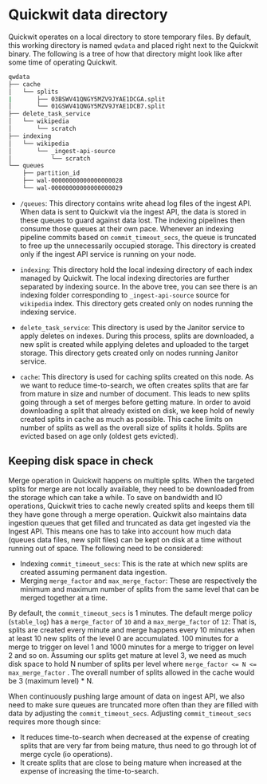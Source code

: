 # Quickwit data directory

Quickwit operates on a local directory to store temporary files. By default, this working directory is named `qwdata` and placed right next to the Quickwit binary. The following is a tree of how that directory might look like after some time of operating Quickwit.

```bash
qwdata
├── cache
│   └── splits
|       ├── 03BSWV41QNGY5MZV9JYAE1DCGA.split
│       └── 01GSWV41QNGY5MZV9JYAE1DCB7.split
├── delete_task_service
│   └── wikipedia
│       └── scratch
├── indexing
│   └── wikipedia
│       └── _ingest-api-source
│           └── scratch
└── queues
    ├── partition_id
    ├── wal-00000000000000000028
    └── wal-00000000000000000029
```

- `/queues`: This directory contains write ahead log files of the ingest API. When data is sent to Quickwit via the ingest API, the data is stored in these queues to guard against data lost. The indexing pipelines then consume those queues at their own pace. Whenever an indexing pipeline commits based on `commit_timeout_secs`, the queue is truncated to free up the unnecessarily occupied storage. This directory is created only if the ingest API service is running on your node.

- `indexing`: This directory hold the local indexing directory of each index managed by Quickwit. The local indexing directories are further separated by indexing source. In the above tree, you can see there is an indexing folder corresponding to `_ingest-api-source` source for `wikipedia` index. This directory gets created only on nodes running the indexing service.

- `delete_task_service`: This directory is used by the Janitor service to apply deletes on indexes. During this process, splits are downloaded, a new split is created while applying deletes and uploaded to the target storage. This directory gets created only on nodes running Janitor service.

- `cache`: This directory is used for caching splits created on this node. As we want to reduce time-to-search, we often creates splits that are far from mature in size and number of document. This leads to new splits going through a set of merges before getting mature. In order to avoid downloading a split that already existed on disk, we keep hold of newly created splits in cache as much as possible. This cache limits on number of splits as well as the overall size of splits it holds. Splits are evicted based on age only (oldest gets evicted).

## Keeping disk space in check

 Merge operation in Quickwit happens on multiple splits. When the targeted splits for merge are not locally available, they need to be downloaded from the storage which can take a while. To save on bandwidth and IO operations, Quickwit tries to cache newly created splits and keeps them till they have gone through a merge operation. Quickwit also maintains data ingestion queues that get filled and truncated as data get ingested via the Ingest API. This means one has to take into account how much data (queues data files, new split files) can be kept on disk at a time without running out of space. The following need to be considered:

- Indexing `commit_timeout_secs`: This is the rate at which new splits are created assuming permanent data ingestion.
- Merging `merge_factor` and `max_merge_factor`: These are respectively the minimum and maximum number of splits from the same level that can be merged together at a time.

By default, the `commit_timeout_secs` is 1 minutes. The default merge policy (`stable_log`) has a `merge_factor` of `10` and a `max_merge_factor` of `12`: That is, splits are created every minute and merge happens every 10 minutes when at least 10 new splits of the level 0 are accumulated. 100 minutes for a merge to trigger on level 1 and 1000 minutes for a merge to trigger on level 2 and so on. Assuming our splits get mature at level 3, we need as much disk space to hold N number of splits per level where `merge_factor <= N <= max_merge_factor` . The overall number of splits allowed in the cache would be 3 (maximum level) * N.

When continuously pushing large amount of data on ingest API, we also need to make sure queues are truncated more often than they are filled with data by adjusting the `commit_timeout_secs`. Adjusting `commit_timeout_secs` requires more though since:
- It reduces time-to-search when decreased at the expense of creating splits that are very far from being mature, thus need to go through lot of merge cycle (io operations).
- It create splits that are close to being mature when increased at the expense of increasing the time-to-search.
